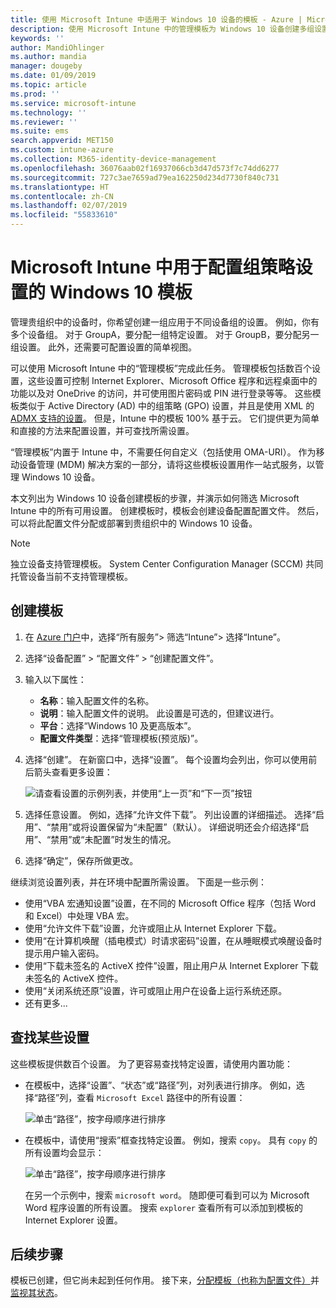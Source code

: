 ```yaml
---
title: 使用 Microsoft Intune 中适用于 Windows 10 设备的模板 - Azure | Microsoft Docs
description: 使用 Microsoft Intune 中的管理模板为 Windows 10 设备创建多组设置。 在设备配置配置文件中使用这些设置来控制 Office 程序、保护 Internet Explorer 中的功能、控制对 OneDrive 的访问、使用远程桌面功能、启用自动播放、设置电源管理设置、使用 HTTP 打印、使用不同的用户登录选项以及控制事件日志大小。
keywords: ''
author: MandiOhlinger
ms.author: mandia
manager: dougeby
ms.date: 01/09/2019
ms.topic: article
ms.prod: ''
ms.service: microsoft-intune
ms.technology: ''
ms.reviewer: ''
ms.suite: ems
search.appverid: MET150
ms.custom: intune-azure
ms.collection: M365-identity-device-management
ms.openlocfilehash: 36076aab02f16937066cb3d47d573f7c74dd6277
ms.sourcegitcommit: 727c3ae7659ad79ea162250d234d7730f840c731
ms.translationtype: HT
ms.contentlocale: zh-CN
ms.lasthandoff: 02/07/2019
ms.locfileid: "55833610"
---
```

# <a name="windows-10-templates-to-configure-group-policy-settings-in-microsoft-intune"></a>Microsoft Intune 中用于配置组策略设置的 Windows 10 模板

管理贵组织中的设备时，你希望创建一组应用于不同设备组的设置。 例如，你有多个设备组。 对于 GroupA，要分配一组特定设置。 对于 GroupB，要分配另一组设置。 此外，还需要可配置设置的简单视图。

可以使用 Microsoft Intune 中的“管理模板”完成此任务。 管理模板包括数百个设置，这些设置可控制 Internet Explorer、Microsoft Office 程序和远程桌面中的功能以及对 OneDrive 的访问，并可使用图片密码或 PIN 进行登录等等。 这些模板类似于 Active Directory (AD) 中的组策略 (GPO) 设置，并且是使用 XML 的 [ADMX 支持的设置](https://docs.microsoft.com/windows/client-management/mdm/understanding-admx-backed-policies)。 但是，Intune 中的模板 100% 基于云。 它们提供更为简单和直接的方法来配置设置，并可查找所需设置。

“管理模板”内置于 Intune 中，不需要任何自定义（包括使用 OMA-URI）。 作为移动设备管理 (MDM) 解决方案的一部分，请将这些模板设置用作一站式服务，以管理 Windows 10 设备。

本文列出为 Windows 10 设备创建模板的步骤，并演示如何筛选 Microsoft Intune 中的所有可用设置。 创建模板时，模板会创建设备配置配置文件。 然后，可以将此配置文件分配或部署到贵组织中的 Windows 10 设备。

> [!NOTE]
> 独立设备支持管理模板。 System Center Configuration Manager (SCCM) 共同托管设备当前不支持管理模板。

## <a name="create-a-template"></a>创建模板

1. 在 [Azure 门户](https://portal.azure.com)中，选择“所有服务”> 筛选“Intune”> 选择“Intune”。
2. 选择“设备配置” > “配置文件” > “创建配置文件”。
3. 输入以下属性：

    - **名称**：输入配置文件的名称。
    - **说明**：输入配置文件的说明。 此设置是可选的，但建议进行。
    - **平台**：选择“Windows 10 及更高版本”。
    - **配置文件类型**：选择“管理模板(预览版)”。

4. 选择“创建”。 在新窗口中，选择“设置”。 每个设置均会列出，你可以使用前后箭头查看更多设置：

    ![请查看设置的示例列表，并使用“上一页”和“下一页”按钮](./media/administrative-templates-windows/sample-settings-list-next-page.png)

5. 选择任意设置。 例如，选择“允许文件下载”。 列出设置的详细描述。 选择“启用”、“禁用”或将设置保留为“未配置”（默认）。 详细说明还会介绍选择“启用”、“禁用”或“未配置”时发生的情况。
6. 选择“确定”，保存所做更改。

继续浏览设置列表，并在环境中配置所需设置。 下面是一些示例：

- 使用“VBA 宏通知设置”设置，在不同的 Microsoft Office 程序（包括 Word 和 Excel）中处理 VBA 宏。
- 使用“允许文件下载”设置，允许或阻止从 Internet Explorer 下载。
- 使用“在计算机唤醒（插电模式）时请求密码”设置，在从睡眠模式唤醒设备时提示用户输入密码。
- 使用“下载未签名的 ActiveX 控件”设置，阻止用户从 Internet Explorer 下载未签名的 ActiveX 控件。
- 使用“关闭系统还原”设置，许可或阻止用户在设备上运行系统还原。
- 还有更多...

## <a name="find-some-settings"></a>查找某些设置

这些模板提供数百个设置。 为了更容易查找特定设置，请使用内置功能：

- 在模板中，选择“设置”、“状态”或“路径”列，对列表进行排序。 例如，选择“路径”列，查看 `Microsoft Excel` 路径中的所有设置：

  ![单击“路径”，按字母顺序进行排序](./media/administrative-templates-windows/path-filter-shows-excel-options.png)

- 在模板中，请使用“搜索”框查找特定设置。 例如，搜索 `copy`。 具有 `copy` 的所有设置均会显示：

  ![单击“路径”，按字母顺序进行排序](./media/administrative-templates-windows/search-copy-settings.png)

  在另一个示例中，搜索 `microsoft word`。 随即便可看到可以为 Microsoft Word 程序设置的所有设置。 搜索 `explorer` 查看所有可以添加到模板的 Internet Explorer 设置。

## <a name="next-steps"></a>后续步骤

模板已创建，但它尚未起到任何作用。 接下来，[分配模板（也称为配置文件）](device-profile-assign.md)并[监视其状态](device-profile-monitor.md)。
